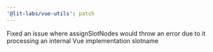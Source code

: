 ```yaml
---
'@lit-labs/vue-utils': patch
---
```


Fixed an issue where assignSlotNodes would throw an error due to it processing an internal Vue implementation slotname
